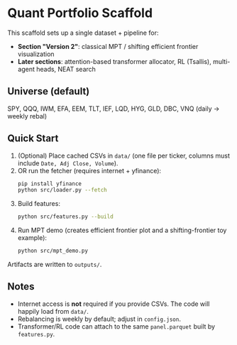 # Quant Portfolio Scaffold

This scaffold sets up a single dataset + pipeline for:
- **Section "Version 2"**: classical MPT / shifting efficient frontier visualization
- **Later sections**: attention-based transformer allocator, RL (Tsallis), multi-agent heads, NEAT search

## Universe (default)
SPY, QQQ, IWM, EFA, EEM, TLT, IEF, LQD, HYG, GLD, DBC, VNQ (daily → weekly rebal)

## Quick Start
1) (Optional) Place cached CSVs in `data/` (one file per ticker, columns must include `Date, Adj Close, Volume`).
2) OR run the fetcher (requires internet + yfinance):
   ```bash
   pip install yfinance
   python src/loader.py --fetch
   ```
3) Build features:
   ```bash
   python src/features.py --build
   ```
4) Run MPT demo (creates efficient frontier plot and a shifting-frontier toy example):
   ```bash
   python src/mpt_demo.py
   ```

Artifacts are written to `outputs/`.

## Notes
- Internet access is **not** required if you provide CSVs. The code will happily load from `data/`.
- Rebalancing is weekly by default; adjust in `config.json`.
- Transformer/RL code can attach to the same `panel.parquet` built by `features.py`.
